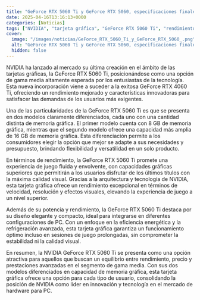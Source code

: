 ```yaml
---
title: "GeForce RTX 5060 Ti y GeForce RTX 5060, especificaciones finales, rendimiento y precio"
date: 2025-04-16T13:16:13+0000
categories: [Noticias]
tags: ["NVIDIA", "tarjeta gráfica", "GeForce RTX 5060 Ti", "rendimiento", "memoria gráfica", "experiencia de juego", "tecnología NVIDIA", "diseño elegante."]
cover:
  image: "/images/noticias/GeForce_RTX_5060_Ti_y_GeForce_RTX_5060_.png"
  alt: "GeForce RTX 5060 Ti y GeForce RTX 5060, especificaciones finales, rendimiento y precio"
  hidden: false
---
```


NVIDIA ha lanzado al mercado su última creación en el ámbito de las tarjetas gráficas, la GeForce RTX 5060 Ti, posicionándose como una opción de gama media altamente esperada por los entusiastas de la tecnología. Esta nueva incorporación viene a suceder a la exitosa GeForce RTX 4060 Ti, ofreciendo un rendimiento mejorado y características innovadoras para satisfacer las demandas de los usuarios más exigentes.

Una de las particularidades de la GeForce RTX 5060 Ti es que se presenta en dos modelos claramente diferenciados, cada uno con una cantidad distinta de memoria gráfica. El primer modelo cuenta con 8 GB de memoria gráfica, mientras que el segundo modelo ofrece una capacidad más amplia de 16 GB de memoria gráfica. Esta diferenciación permite a los consumidores elegir la opción que mejor se adapte a sus necesidades y presupuesto, brindando flexibilidad y versatilidad en un solo producto.

En términos de rendimiento, la GeForce RTX 5060 Ti promete una experiencia de juego fluida y envolvente, con capacidades gráficas superiores que permitirán a los usuarios disfrutar de los últimos títulos con la máxima calidad visual. Gracias a la arquitectura y tecnología de NVIDIA, esta tarjeta gráfica ofrece un rendimiento excepcional en términos de velocidad, resolución y efectos visuales, elevando la experiencia de juego a un nivel superior.

Además de su potencia y rendimiento, la GeForce RTX 5060 Ti destaca por su diseño elegante y compacto, ideal para integrarse en diferentes configuraciones de PC. Con un enfoque en la eficiencia energética y la refrigeración avanzada, esta tarjeta gráfica garantiza un funcionamiento óptimo incluso en sesiones de juego prolongadas, sin comprometer la estabilidad ni la calidad visual.

En resumen, la NVIDIA GeForce RTX 5060 Ti se presenta como una opción atractiva para aquellos que buscan un equilibrio entre rendimiento, precio y prestaciones avanzadas en el segmento de gama media. Con sus dos modelos diferenciados en capacidad de memoria gráfica, esta tarjeta gráfica ofrece una opción para cada tipo de usuario, consolidando la posición de NVIDIA como líder en innovación y tecnología en el mercado de hardware para PC.

